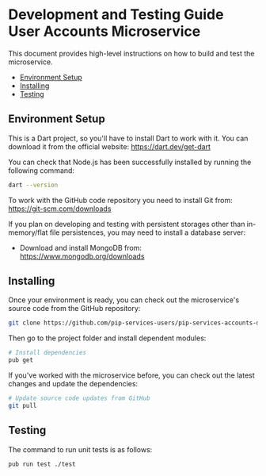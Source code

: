 # Development and Testing Guide <br> User Accounts Microservice

This document provides high-level instructions on how to build and test the microservice.

* [Environment Setup](#setup)
* [Installing](#install)
* [Testing](#test)

## <a name="setup"></a> Environment Setup

This is a Dart project, so you'll have to install Dart to work with it. 
You can download it from the official website: https://dart.dev/get-dart

You can check that Node.js has been successfully installed by running the following command:
```bash
dart --version
```

To work with the GitHub code repository you need to install Git from: https://git-scm.com/downloads

If you plan on developing and testing with persistent storages other than in-memory/flat file persistences,
you may need to install a database server:
- Download and install MongoDB from: https://www.mongodb.org/downloads

## <a name="install"></a> Installing

Once your environment is ready, you can check out the microservice's source code from the GitHub repository:
```bash
git clone https://github.com/pip-services-users/pip-services-accounts-dart.git
```

Then go to the project folder and install dependent modules:

```bash
# Install dependencies
pub get
```

If you've worked with the microservice before, you can check out the latest changes and update the dependencies:
```bash
# Update source code updates from GitHub
git pull
```

## <a name="test"></a> Testing

The command to run unit tests is as follows:
```bash
pub run test ./test
```